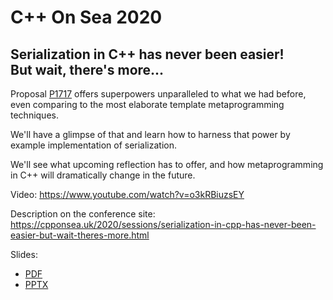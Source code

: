 # C++ On Sea 2020

## Serialization in C++ has never been easier!<br/>But wait, there's more...

Proposal [P1717](https://wg21.link/P1717) offers superpowers unparalleled to what we had before, even comparing to the most elaborate template metaprogramming techniques.

We'll have a glimpse of that and learn how to harness that power by example implementation of serialization.

We'll see what upcoming reflection has to offer, and how metaprogramming in C++ will dramatically change in the future.

Video: [https://www.youtube.com/<wbr>watch?v=o3kRBiuzsEY](https://www.youtube.com/watch?v=o3kRBiuzsEY)

Description on the conference site:<br/>
[https://cpponsea.uk/<wbr>2020/<wbr>sessions/<wbr>serialization-in-cpp-has-never-been-easier-but-wait-theres-more.html](https://cpponsea.uk/2020/sessions/serialization-in-cpp-has-never-been-easier-but-wait-theres-more.html)

Slides:
* [PDF](metaprogramming-cpponsea.pdf)
* [PPTX](metaprogramming-cpponsea.pptx)
